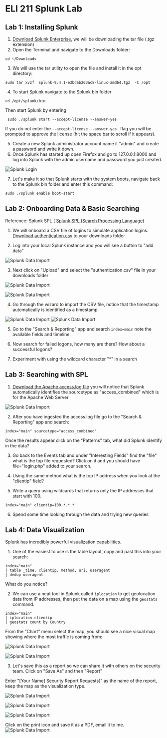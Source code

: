 # ELI 211 Splunk Lab


## Lab 1: Installing Splunk

1. [Download Splunk Enterprise](https://www.splunk.com/en_us/download/splunk-enterprise.html), we will be downloading the tar file (.tgz extension)
2. Open the Terminal and navigate to the Downloads folder:

```cd ~/Downloads```

3. We will use the tar utility to open the file and install it in the opt directory:
   
``` sudo tar xvzf  splunk-9.4.1-e3bdab203ac8-linux-amd64.tgz  -C /opt ```

4. To start Splunk navigate to the Splunk bin folder

``` cd /opt/splunk/bin  ```

Then start Splunk by entering

``` sudo ./splunk start --accept-license --answer-yes```

If you do not enter the ```--accept-license --answer-yes ``` flag you will be prompted to approve the license (hit the space bar to scroll if it appears).

5. Create a new Splunk administrator account name it "admin" and create a password and write it down. 
6. Once Splunk has started up open Firefox and go to 127.0.0.1:8000 and log into Splunk with the admin username and password you just created. 

![Splunk Login](/img/splunk1.png)

7. Let's make it so that Splunk starts with the system boots, navigate back to the Splunk bin folder and enter this command: 

```sudo ./splunk enable boot-start ```

## Lab 2: Onboarding Data & Basic Searching

Reference: Splunk SPL (
[Splunk SPL (Search Processing Language)](https://docs.splunk.com/Documentation/SplunkCloud/9.2.2403/SearchReference/UnderstandingSPLsyntax)

1. We will onboard a CSV file of logins to simulate application logins.  
[Download authentication.csv](authentication.csv) to your downloads folder

2. Log into your local Splunk instance and you will see a button to "add data"

![Splunk Data Import](/img/splunk2.png)

3. Next click on "Upload" and select the "authentication.csv" file in your downloads folder

![Splunk Data Import](/img/splunk3.png)

![Splunk Data Import](/img/splunk4.png)

4. Go through the wizard to import the CSV file, notice that the timestamp automatically is identified as a timestamp

![Splunk Data Import](/img/splunk5.png)
![Splunk Data Import](/img/splunk6.png)


5. Go to the "Search & Reporting" app and search ```index=main``` note the available fields and timeline. 

6. Now search for failed logons, how many are there? How about a successful logons? 

7. Experiment with using the wildcard character "*" in a search

## Lab 3: Searching with SPL

1.  [Download the Apache access.log file](access.log) you will notice that Splunk automatically identifies the sourcetype as "access_combined" which is for the Apache Web Server

![Splunk Data Import](/img/splunk8.png)

2. After you have ingested the access.log file go to the "Search & Reporting" app and search:

```index="main" sourcetype="access_combined" ```

Once the results appear click on the "Patterns" tab, what did Splunk identify in the data? 

3. Go back to the Events tab and under "Interesting Fields" find the "file" what is the top file requested? Click on it and you should have file="login.php" added to your search.

4. Using the same method what is the top IP address when you look at the "clientip" field?

5. Write a query using wildcards that returns only the IP addresses that start with 100.

``` index="main" clientip=100.*.*.* ```

6. Spend some time looking through the data and trying new queries

## Lab 4: Data Visualization

Splunk has incredibly powerful visualization capabilities. 

1. One of the easiest to use is the table layout, copy and past this into your search:

```
index="main"
| table _time, clientip, method, uri, useragent
| dedup useragent

```

What do you notice?

2. We can use a neat tool in Splunk called ``` iplocation ``` to get geolocation data from IP addresses, then put the data on a map using the ``` geostats ``` command. 

```
index="main"
| iplocation clientip
| geostats count by Country

```
From the "Chart" menu select the map, you should see a nice visual map showing where the most traffic is coming from:

![Splunk Data Import](/img/splunk9.png)

![Splunk Data Import](/img/splunk10.png)

3. Let's save this as a report so we can share it with others on the security team. Click on "Save As" and then "Report"

Enter "[Your Name] Security Report Requests]" as the name of the report, keep the map as the visualization type. 

![Splunk Data Import](/img/splunk11.png)

![Splunk Data Import](/img/splunk12.png) 

![Splunk Data Import](/img/splunk13.png) 

Click on the print icon and save it as a PDF, email it to me. 
![Splunk Data Import](/img/splunk14.png) 


